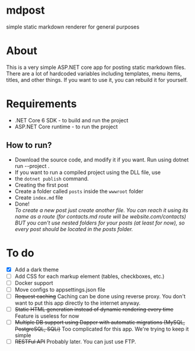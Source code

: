 # mdpost  
simple static markdown renderer for general purposes
# About
This is a very simple ASP.NET core app for posting static markdown files.  
There are a lot of hardcoded variables including templates, menu items, titles, and other things. If you want to use it, you can rebuild it for yourself.  
# Requirements
- .NET Core 6 SDK - to build and run the project  
- ASP.NET Core runtime - to run the project  
## How to run?
- Download the source code, and modify it if you want. Run using dotnet run --project <path>.  
- If you want to run a compiled project using the DLL file, use 
- the `dotnet publish` command.  
- Creating the first post  
- Create a folder called `posts` inside the `wwwroot` folder  
- Create `index.md` file  
- Done!  
*To create a new post just create another file. You can reach it using its name as a route (for contacts.md route will be website.com/contacts)
BUT you can't use nested folders for your posts (at least for now), so every post should be located in the posts folder.*  
  
# To do  

  - [x] Add a dark theme
  - [ ] Add CSS for each markup element (tables, checkboxes, etc.)
  - [ ] Docker support
  - [ ] Move configs to appsettings.json file
  - [ ] ~~Request caching~~ Caching can be done using reverse proxy. You don't want to put this app directly to the internet anyway.
  - [ ] ~~Static HTML generation instead of dynamic rendering every time~~ Feature is useless for now
  - [ ] ~~Multiple DB support using Dapper with automatic migrations (MySQL, PostgreSQL, SQLi)~~ Too complicated for this app. We're trying to keep it simple
  - [ ] ~~RESTFul API~~ Probably later. You can just use FTP.
